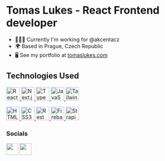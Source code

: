 Tomas Lukes - React Frontend developer
========================================================================================================================================
*   👨🏻‍💻 Currently I'm working for @akcentacz 
*   🌍 Based in Prague, Czech Republic
*   🖥️ See my portfolio at [tomaslukes.com](https://tomaslukes.com)

## Technologies Used
<p align="left">
  <a href="https://reactjs.org/" target="_blank" rel="noreferrer">
    <img src="https://raw.githubusercontent.com/danielcranney/readme-generator/main/public/icons/skills/react-colored.svg" width="36" height="36" alt="React" />
  </a>
  <a href="https://nextjs.org/" target="_blank" rel="noreferrer">
    <img src="https://www.tomaslukes.com/assets/images/icons/tech/nextjs-colored.svg" width="36" height="36" alt="Next.js" />
  </a>
  <a href="https://www.typescriptlang.org/" target="_blank" rel="noreferrer">
    <img src="https://raw.githubusercontent.com/danielcranney/readme-generator/main/public/icons/skills/typescript-colored.svg" width="36" height="36" alt="TypeScript" />
  </a>
  <a href="https://developer.mozilla.org/en-US/docs/Web/JavaScript" target="_blank" rel="noreferrer">
    <img src="https://raw.githubusercontent.com/danielcranney/readme-generator/main/public/icons/skills/javascript-colored.svg" width="36" height="36" alt="JavaScript" />
  </a>
  <a href="https://tailwindcss.com/" target="_blank" rel="noreferrer">
    <img src="https://www.tomaslukes.com/assets/images/icons/tech/tailwindcss-colored.svg" width="36" height="36" alt="Tailwind CSS" />
  </a>
</p>

<p align="left">
  <a href="https://developer.mozilla.org/en-US/docs/Glossary/HTML5" target="_blank" rel="noreferrer">
    <img src="https://raw.githubusercontent.com/danielcranney/readme-generator/main/public/icons/skills/html5-colored.svg" width="36" height="36" alt="HTML5" />
  </a>
  <a href="https://www.w3.org/TR/CSS/#css" target="_blank" rel="noreferrer">
    <img src="https://raw.githubusercontent.com/danielcranney/readme-generator/main/public/icons/skills/css3-colored.svg" width="36" height="36" alt="CSS3" />
  </a>
  <a href="https://developer.mozilla.org/en-US/docs/Glossary/REST" target="_blank" rel="noreferrer">
    <img src="https://www.tomaslukes.com/assets/images/icons/tech/rest-api.png" width="36" height="36" alt="Rest API" />
  </a>
  <a href="https://firebase.google.com/" target="_blank" rel="noreferrer">
    <img src="https://www.tomaslukes.com/assets/images/icons/tech/firebase-colored.svg" width="36" height="36" alt="Firebase" />
  </a>
    <a href="https://strapi.com/" target="_blank" rel="noreferrer">
    <img src="https://www.tomaslukes.com/assets/images/icons/tech/strapi.png" width="36" height="36" alt="Strapi" />
  </a>
</p>

### Socials
<p align="left"> 
  <a href="https://www.github.com/TomasLukes" target="_blank" rel="noreferrer"><img src="https://raw.githubusercontent.com/danielcranney/readme-generator/main/public/icons/socials/github.svg" width="32" height="32" /></a>
  <a href="https://www.linkedin.com/in/tomas-lukes" target="_blank" rel="noreferrer"><img src="https://raw.githubusercontent.com/danielcranney/readme-generator/main/public/icons/socials/linkedin.svg" width="32" height="32" /></a>
</p>

